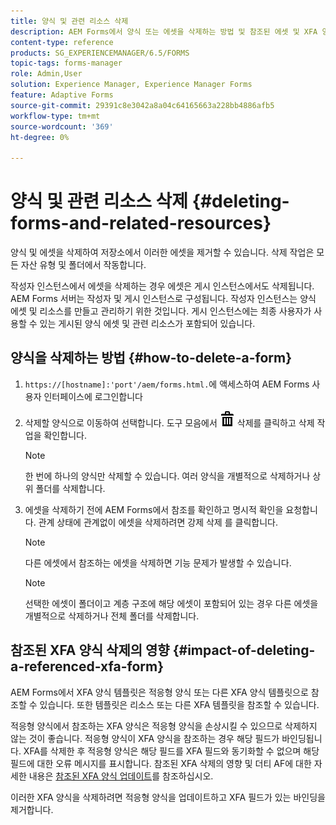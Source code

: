 ```yaml
---
title: 양식 및 관련 리소스 삭제
description: AEM Forms에서 양식 또는 에셋을 삭제하는 방법 및 참조된 에셋 및 XFA 양식에 미치는 영향
content-type: reference
products: SG_EXPERIENCEMANAGER/6.5/FORMS
topic-tags: forms-manager
role: Admin,User
solution: Experience Manager, Experience Manager Forms
feature: Adaptive Forms
source-git-commit: 29391c8e3042a8a04c64165663a228bb4886afb5
workflow-type: tm+mt
source-wordcount: '369'
ht-degree: 0%

---
```


# 양식 및 관련 리소스 삭제 {#deleting-forms-and-related-resources}

양식 및 에셋을 삭제하여 저장소에서 이러한 에셋을 제거할 수 있습니다. 삭제 작업은 모든 자산 유형 및 폴더에서 작동합니다.

작성자 인스턴스에서 에셋을 삭제하는 경우 에셋은 게시 인스턴스에서도 삭제됩니다. AEM Forms 서버는 작성자 및 게시 인스턴스로 구성됩니다. 작성자 인스턴스는 양식 에셋 및 리소스를 만들고 관리하기 위한 것입니다. 게시 인스턴스에는 최종 사용자가 사용할 수 있는 게시된 양식 에셋 및 관련 리소스가 포함되어 있습니다.

## 양식을 삭제하는 방법 {#how-to-delete-a-form}

1. `https://[hostname]:'port'/aem/forms.html.`에 액세스하여 AEM Forms 사용자 인터페이스에 로그인합니다
1. 삭제할 양식으로 이동하여 선택합니다. 도구 모음에서 ![aem6forms_delete2](assets/aem6forms_delete2.png) 삭제를 클릭하고 삭제 작업을 확인합니다.

   >[!NOTE]
   >
   >한 번에 하나의 양식만 삭제할 수 있습니다. 여러 양식을 개별적으로 삭제하거나 상위 폴더를 삭제합니다.

1. 에셋을 삭제하기 전에 AEM Forms에서 참조를 확인하고 명시적 확인을 요청합니다. 관계 상태에 관계없이 에셋을 삭제하려면 강제 삭제 를 클릭합니다.

   >[!NOTE]
   >
   >다른 에셋에서 참조하는 에셋을 삭제하면 기능 문제가 발생할 수 있습니다.

   >[!NOTE]
   >
   >선택한 에셋이 폴더이고 계층 구조에 해당 에셋이 포함되어 있는 경우 다른 에셋을 개별적으로 삭제하거나 전체 폴더를 삭제합니다.

## 참조된 XFA 양식 삭제의 영향 {#impact-of-deleting-a-referenced-xfa-form}

AEM Forms에서 XFA 양식 템플릿은 적응형 양식 또는 다른 XFA 양식 템플릿으로 참조할 수 있습니다. 또한 템플릿은 리소스 또는 다른 XFA 템플릿을 참조할 수 있습니다.

적응형 양식에서 참조하는 XFA 양식은 적응형 양식을 손상시킬 수 있으므로 삭제하지 않는 것이 좋습니다. 적응형 양식이 XFA 양식을 참조하는 경우 해당 필드가 바인딩됩니다. XFA를 삭제한 후 적응형 양식은 해당 필드를 XFA 필드와 동기화할 수 없으며 해당 필드에 대한 오류 메시지를 표시합니다. 참조된 XFA 삭제의 영향 및 더티 AF에 대한 자세한 내용은 [참조된 XFA 양식 업데이트](/help/forms/using/get-xdp-pdf-documents-aem.md#p-updating-referenced-xfa-forms-p)를 참조하십시오.

이러한 XFA 양식을 삭제하려면 적응형 양식을 업데이트하고 XFA 필드가 있는 바인딩을 제거합니다.
